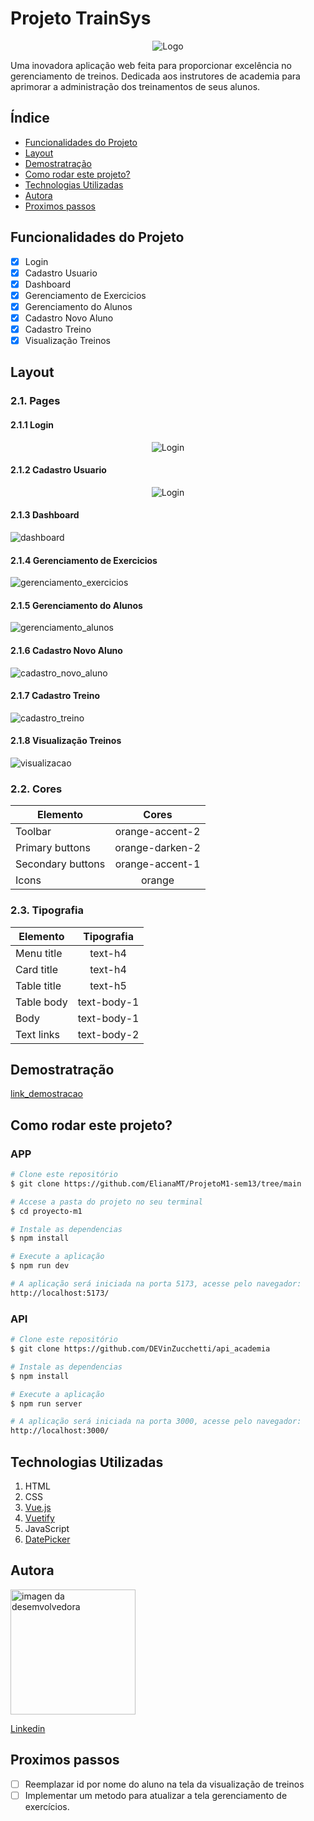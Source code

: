 # Projeto TrainSys


<p align="center">
  <img src="../proyecto-m1/src/views/Login/Logo.png" alt="Logo">
</p>

Uma inovadora aplicação web feita para proporcionar excelência no gerenciamento de treinos.
Dedicada aos instrutores de academia para aprimorar a administração dos treinamentos de seus alunos.

## Índice
- [Funcionalidades do Projeto](#funcionalidades)
- [Layout](#layout)
- [Demostratração](#demostracao)
- [Como rodar este projeto?](#rodar)
- [Technologias Utilizadas](#technologias)
- [Autora](#autora)
- [Proximos passos](#passos)


<a name="funcionalidades"></a>
## Funcionalidades do Projeto

- [x] Login
- [x] Cadastro Usuario
- [x] Dashboard	
- [x] Gerenciamento de Exercicios
- [x] Gerenciamento do Alunos
- [x] Cadastro Novo Aluno
- [x] Cadastro Treino
- [x] Visualização Treinos

<a name="layout"></a>
## Layout
### 2.1. Pages
####  2.1.1 Login
<p align="center">
  <img src="../proyecto-m1/src/assets/1.login.png" alt="Login">
</p>

####  2.1.2 Cadastro Usuario
<p align="center">
  <img src="../proyecto-m1/src/assets/2.%20cadastro-usuario.png" alt="Login">
</p>

####  2.1.3 Dashboard	
![dashboard](../proyecto-m1/src/assets/3.dashboard.png)
####  2.1.4 Gerenciamento de Exercicios
![gerenciamento_exercicios](../proyecto-m1/src/assets/4.gerenciamento-exercicios.png)
####  2.1.5 Gerenciamento do Alunos
![gerenciamento_alunos](../proyecto-m1/src/assets/5.gerenciamento-alunos.png)
####  2.1.6 Cadastro Novo Aluno
![cadastro_novo_aluno](../proyecto-m1/src/assets/6.cadastro-novo-aluno.png)
####  2.1.7 Cadastro Treino
![cadastro_treino](../proyecto-m1/src/assets/7.cadastro-treino.png)
####  2.1.8 Visualização Treinos
![visualizacao](../proyecto-m1/src/assets/8.visualizacao-treinos.png)

### 2.2. Cores

<p align="center">

  | Elemento  | Cores |
| ------------- |:-------------:|
| Toolbar      | orange-accent-2     |
| Primary buttons   | orange-darken-2    |
| Secondary buttons   | orange-accent-1    |
| Icons| orange   |

</p>

 ### 2.3. Tipografia

 <p align="center">

| Elemento  | Tipografia |
| ------------- |:-------------:|
| Menu title     | text-h4     |
| Card title   | text-h4    |
| Table title    | text-h5    |
| Table body   | text-body-1   |
| Body  | text-body-1    |
| Text links | text-body-2    |

</p>

<a name="demostracao"></a>
## Demostratração
[link_demostracao](../proyecto-m1/src/assets/1.login.png)

<a name="rodar"></a>
## Como rodar este projeto?
### APP
```bash
# Clone este repositório
$ git clone https://github.com/ElianaMT/ProjetoM1-sem13/tree/main

# Accese a pasta do projeto no seu terminal 
$ cd proyecto-m1

# Instale as dependencias
$ npm install

# Execute a aplicação
$ npm run dev

# A aplicação será iniciada na porta 5173, acesse pelo navegador:
http://localhost:5173/
```
### API
```bash
# Clone este repositório
$ git clone https://github.com/DEVinZucchetti/api_academia

# Instale as dependencias
$ npm install

# Execute a aplicação
$ npm run server

# A aplicação será iniciada na porta 3000, acesse pelo navegador:
http://localhost:3000/
```

<a name="technologias"></a>
## Technologias Utilizadas
1. HTML
2. CSS
3. [Vue.js](https://br.vuejs.org) 
4. [Vuetify](https://vuetifyjs.com/en/) 
5. JavaScript
6. [DatePicker](https://vue3datepicker.com/)

<a name="autora"></a>
## Autora

<img alt="imagen da desemvolvedora" width="200" src="../proyecto-m1/src/assets/Eliana.jpg">

[Linkedin](https://www.linkedin.com/in/eliana-morillo-t-48888569/)

<a name="passos"></a>
## Proximos passos
- [ ] Reemplazar id por nome do aluno na tela da visualização de treinos
- [ ] Implementar um metodo para atualizar a tela gerenciamento de exercícios.
